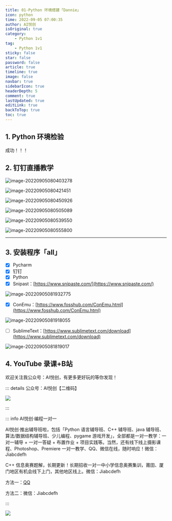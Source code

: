 ```yaml
---
title: 01-Python 环境搭建「Dannie」
icon: python
time: 2022-09-05 07:00:35
author: AI悦创
isOriginal: true
category: 
    - Python 1v1
tag:
    - Python 1v1
sticky: false
star: false
password: false
article: true
timeline: true
image: false
navbar: true
sidebarIcon: true
headerDepth: 5
comment: true
lastUpdated: true
editLink: true
backToTop: true
toc: true
---
```


## 1. Python 环境检验

成功！！！

## 2. 钉钉直播教学

![image-20220905080403278](./01.assets/image-20220905080403278.png)

![image-20220905080421451](./01.assets/image-20220905080421451.png)

![image-20220905080450926](./01.assets/image-20220905080450926.png)

![image-20220905080505089](./01.assets/image-20220905080505089.png)

![image-20220905080539550](./01.assets/image-20220905080539550.png)

![image-20220905080555800](./01.assets/image-20220905080555800.png)

---

## 3. 安装程序「all」

- [x] Pycharm
- [x] 钉钉
- [x] Python
- [x] Snipast：[https://www.snipaste.com/](https://www.snipaste.com/)

![image-20220905081932775](./01.assets/image-20220905081932775.png)

- [x] ConEmu：[https://www.fosshub.com/ConEmu.html](https://www.fosshub.com/ConEmu.html)

![image-20220905081918055](./01.assets/image-20220905081918055.png)

- [ ] SublimeText：[https://www.sublimetext.com/download](https://www.sublimetext.com/download)

![image-20220905081819017](./01.assets/image-20220905081819017.png)



## 4. YouTube 录课+B站







欢迎关注我公众号：AI悦创，有更多更好玩的等你发现！

::: details 公众号：AI悦创【二维码】

![](/gzh.jpg)

:::

::: info AI悦创·编程一对一

AI悦创·推出辅导班啦，包括「Python 语言辅导班、C++ 辅导班、java 辅导班、算法/数据结构辅导班、少儿编程、pygame 游戏开发」，全部都是一对一教学：一对一辅导 + 一对一答疑 + 布置作业 + 项目实践等。当然，还有线下线上摄影课程、Photoshop、Premiere 一对一教学、QQ、微信在线，随时响应！微信：Jiabcdefh

C++ 信息奥赛题解，长期更新！长期招收一对一中小学信息奥赛集训，莆田、厦门地区有机会线下上门，其他地区线上。微信：Jiabcdefh

方法一：[QQ](http://wpa.qq.com/msgrd?v=3&uin=1432803776&site=qq&menu=yes)

方法二：微信：Jiabcdefh

:::

![](/zsxq.jpg)
